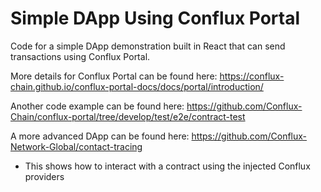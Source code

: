 # Simple DApp Using Conflux Portal
Code for a simple DApp demonstration built in React that can send transactions using Conflux Portal.

More details for Conflux Portal can be found here: https://conflux-chain.github.io/conflux-portal-docs/docs/portal/introduction/

Another code example can be found here: https://github.com/Conflux-Chain/conflux-portal/tree/develop/test/e2e/contract-test

A more advanced DApp can be found here: https://github.com/Conflux-Network-Global/contact-tracing
- This shows how to interact with a contract using the injected Conflux providers

